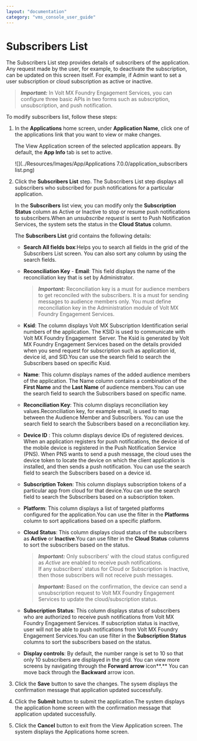 ```yaml
---
layout: "documentation"
category: "vms_console_user_guide"
---
```

                            

Subscribers List
================

The Subscribers List step provides details of subscribers of the application. Any request made by the user, for example, to deactivate the subscription, can be updated on this screen itself. For example, if Admin want to set a user subscription or cloud subscription as active or inactive.

> **_Important:_** In Volt MX Foundry Engagement Services, you can configure three basic APIs in two forms such as subscription, unsubscription, and push notification.

To modify subscribers list, follow these steps:

1.  In the **Applications** home screen, under **Application Name**, click one of the applications link that you want to view or make changes.
    
    The View Application screen of the selected application appears. By default, the **App Info** tab is set to active.
    
    ![](../Resources/Images/App/Applications 7.0.0/application_subscribers list.png)
    
2.  Click the **Subscribers List** step. The Subscribers List step displays all subscribers who subscribed for push notifications for a particular application.
    
    In the **Subscribers** list view, you can modify only the **Subscription Status** column as Active or Inactive to stop or resume push notifications to subscribers.When an _unsubscribe request_ is sent to Push Notification Services, the system sets the status in the **Cloud Status** column.
    
    The **Subscribers List** grid contains the following details:
    
    *   **Search All fields** **box**:Helps you to search all fields in the grid of the Subscribers List screen. You can also sort any column by using the search fields.
    *   **Reconciliation Key** - **Email**: This field displays the name of the reconciliation key that is set by Administrator.
        
        > **_Important:_** Reconciliation key is a must for audience members to get reconciled with the subscribers. It is a must for sending messages to audience members only. You must define reconciliation key in the Administration module of Volt MX Foundry Engagement Services.
        
    
    *   **Ksid**: The column displays Volt MX Subscription Identification serial numbers of the application. The KSID is used to communicate with Volt MX Foundry Engagement  Server. The Ksid is generated by Volt MX Foundry Engagement Services based on the details provided when you send request for subscription such as application id, device id, and SID.You can use the search field to search the Subscribers based on specific Ksid.
    *   **Name**: This column displays names of the added audience members of the application. The Name column contains a combination of the **First Name** and the **Last Name** of audience members.You can use the search field to search the Subscribers based on specific name.
    *   **Reconciliation Key**: This column displays reconciliation key values.Reconciliation key, for example email, is used to map between the Audience Member and Subscribers. You can use the search field to search the Subscribers based on a reconciliation key.
    *   **Device ID** : This column displays device IDs of registered devices. When an application registers for push notifications, the device id of the mobile device is registered in the Push Notification Service (PNS). When PNS wants to send a push message, the cloud uses the device token to locate the device on which the client application is installed, and then sends a push notification. You can use the search field to search the Subscribers based on a device id.
    *   **Subscription Token**: This column displays subscription tokens of a particular app from cloud for that device.You can use the search field to search the Subscribers based on a subscription token.
    *   **Platform**: This column displays a list of targeted platforms configured for the application.You can use the filter in the **Platforms** column to sort applications based on a specific platform.
    *   **Cloud Status**: This column displays cloud status of the subscribers as **Active** or **Inactive**.You can use filter in the **Cloud Status** columns to sort the subscribers based on the status.
        
        > **_Important:_** Only subscribers' with the cloud status configured as _Active_ are enabled to receive push notifications.  
        If any subscribers' status for Cloud or Subscription is Inactive, then those subscribers will not receive push messages.
        
        > **_Important:_** Based on the confirmation, the device can send a unsubscription request to Volt MX Foundry Engagement Services to update the cloud/subscription status.  
        
    *   **Subscription Status**: This column displays status of subscribers who are authorized to receive push notifications from Volt MX Foundry Engagement Services. If subscription status is inactive, user will not be able to push notifications from Volt MX Foundry Engagement Services.You can use filter in the **Subscription Status** columns to sort the subscribers based on the status.
    *   **Display controls**: By default, the number range is set to 10 so that only 10 subscribers are displayed in the grid. You can view more screens by navigating through the **Forward arrow** icon**.** You can move back through the **Backward** arrow icon.
        
3.  Click the **Save** button to save the changes. The sysem displays the confirmation message that application updated successfully.
4.  Click the **Submit** button to submit the application.The system displays the application home screen with the confirmation message that application updated successfully.
5.  Click the **Cancel** button to exit from the View Application screen. The system displays the Applications home screen.
